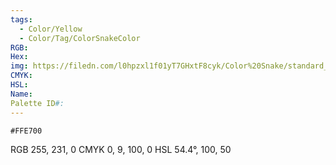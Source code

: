 ```yaml
---
tags:
  - Color/Yellow
  - Color/Tag/ColorSnakeColor
RGB: 
Hex: 
img: https://filedn.com/l0hpzxl1f01yT7GHxtF8cyk/Color%20Snake/standard_csv_to_svg//FFE700.svg
CMYK: 
HSL: 
Name: 
Palette ID#:
---
```


```palette
#FFE700
```
RGB 255, 231, 0
CMYK	0, 9, 100, 0
HSL	54.4°, 100, 50
